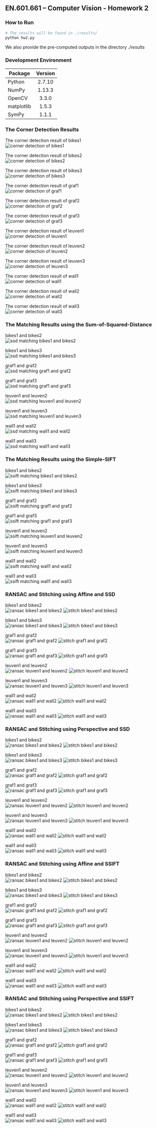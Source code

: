 EN.601.661 – Computer Vision - Homework 2
-----------------------------------------
### How to Run
```bash
# The results will be found in ./results/
python hw2.py
```
We also provide the pre-computed outputs in the directory _./results_

### Development Environment
| Package       | Version       |
| ------------- |:-------------:|
| Python        | 2.7.10        |
| NumPy         | 1.13.3        |
| OpenCV        | 3.3.0         |
| matplotlib    | 1.5.3         |
| SymPy         | 1.1.1         |

### The Corner Detection Results
The corner detection result of bikes1  
![corner detection of bikes1](results/bikes1_corners.png)

The corner detection result of bikes2  
![corner detection of bikes2](results/bikes2_corners.png)

The corner detection result of bikes3  
![corner detection of bikes3](results/bikes3_corners.png)

The corner detection result of graf1  
![corner detection of graf1](results/graf1_corners.png)

The corner detection result of graf2  
![corner detection of graf2](results/graf2_corners.png)

The corner detection result of graf3  
![corner detection of graf3](results/graf3_corners.png)

The corner detection result of leuven1  
![corner detection of leuven1](results/leuven1_corners.png)

The corner detection result of leuven2  
![corner detection of leuven2](results/leuven2_corners.png)

The corner detection result of leuven3  
![corner detection of leuven3](results/leuven3_corners.png)

The corner detection result of wall1  
![corner detection of wall1](results/wall1_corners.png)

The corner detection result of wall2  
![corner detection of wall2](results/wall2_corners.png)

The corner detection result of wall3  
![corner detection of wall3](results/wall3_corners.png)

### The Matching Results using the Sum-of-Squared-Distance
bikes1 and bikes2  
![ssd matching bikes1 and bikes2](results/bikes1_bikes2_matches.png)

bikes1 and bikes3  
![ssd matching bikes1 and bikes3](results/bikes1_bikes3_matches.png)

graf1 and graf2  
![ssd matching graf1 and graf2](results/graf1_graf2_matches.png)

graf1 and graf3  
![ssd matching graf1 and graf3](results/graf1_graf3_matches.png)

leuven1 and leuven2  
![ssd matching leuven1 and leuven2](results/leuven1_leuven2_matches.png)

leuven1 and leuven3  
![ssd matching leuven1 and leuven3](results/leuven1_leuven3_matches.png)

wall1 and wall2  
![ssd matching wall1 and wall2](results/wall1_wall2_matches.png)

wall1 and wall3  
![ssd matching wall1 and wall3](results/wall1_wall3_matches.png)

### The Matching Results using the Simple-SIFT
bikes1 and bikes2  
![ssift matching bikes1 and bikes2](results/bikes1_bikes2_ssift_matches.png)

bikes1 and bikes3  
![ssift matching bikes1 and bikes3](results/bikes1_bikes3_ssift_matches.png)

graf1 and graf2  
![ssift matching graf1 and graf2](results/graf1_graf2_ssift_matches.png)

graf1 and graf3  
![ssift matching graf1 and graf3](results/graf1_graf3_ssift_matches.png)

leuven1 and leuven2  
![ssift matching leuven1 and leuven2](results/leuven1_leuven2_ssift_matches.png)

leuven1 and leuven3  
![ssift matching leuven1 and leuven3](results/leuven1_leuven3_ssift_matches.png)

wall1 and wall2  
![ssift matching wall1 and wall2](results/wall1_wall2_ssift_matches.png)

wall1 and wall3  
![ssift matching wall1 and wall3](results/wall1_wall3_ssift_matches.png)

### RANSAC and Stitching using Affine and SSD
bikes1 and bikes2  
![ransac bikes1 and bikes2](results/bikes2_affine_ransac_with_bikes1.png)
![stitch bikes1 and bikes2](results/bikes2_affine_stitch_with_bikes1.png)

bikes1 and bikes3  
![ransac bikes1 and bikes3](results/bikes3_affine_ransac_with_bikes1.png)
![stitch bikes1 and bikes3](results/bikes3_affine_stitch_with_bikes1.png)

graf1 and graf2  
![ransac graf1 and graf2](results/graf2_affine_ransac_with_graf1.png)
![stitch graf1 and graf2](results/graf2_affine_stitch_with_graf1.png)

graf1 and graf3  
![ransac graf1 and graf3](results/graf3_affine_ransac_with_graf1.png)
![stitch graf1 and graf3](results/graf3_affine_stitch_with_graf1.png)

leuven1 and leuven2  
![ransac leuven1 and leuven2](results/leuven2_affine_ransac_with_leuven1.png)
![stitch leuven1 and leuven2](results/leuven2_affine_stitch_with_leuven1.png)

leuven1 and leuven3  
![ransac leuven1 and leuven3](results/leuven3_affine_ransac_with_leuven1.png)
![stitch leuven1 and leuven3](results/leuven3_affine_stitch_with_leuven1.png)

wall1 and wall2  
![ransac wall1 and wall2](results/wall2_affine_ransac_with_wall1.png)
![stitch wall1 and wall2](results/wall2_affine_stitch_with_wall1.png)

wall1 and wall3  
![ransac wall1 and wall3](results/wall3_affine_ransac_with_wall1.png)
![stitch wall1 and wall3](results/wall3_affine_stitch_with_wall1.png)

### RANSAC and Stitching using Perspective and SSD
bikes1 and bikes2  
![ransac bikes1 and bikes2](results/bikes2_perspective_ransac_with_bikes1.png)
![stitch bikes1 and bikes2](results/bikes2_perspective_stitch_with_bikes1.png)

bikes1 and bikes3  
![ransac bikes1 and bikes3](results/bikes3_perspective_ransac_with_bikes1.png)
![stitch bikes1 and bikes3](results/bikes3_perspective_stitch_with_bikes1.png)

graf1 and graf2  
![ransac graf1 and graf2](results/graf2_perspective_ransac_with_graf1.png)
![stitch graf1 and graf2](results/graf2_perspective_stitch_with_graf1.png)

graf1 and graf3  
![ransac graf1 and graf3](results/graf3_perspective_ransac_with_graf1.png)
![stitch graf1 and graf3](results/graf3_perspective_stitch_with_graf1.png)

leuven1 and leuven2  
![ransac leuven1 and leuven2](results/leuven2_perspective_ransac_with_leuven1.png)
![stitch leuven1 and leuven2](results/leuven2_perspective_stitch_with_leuven1.png)

leuven1 and leuven3  
![ransac leuven1 and leuven3](results/leuven3_perspective_ransac_with_leuven1.png)
![stitch leuven1 and leuven3](results/leuven3_perspective_stitch_with_leuven1.png)

wall1 and wall2  
![ransac wall1 and wall2](results/wall2_perspective_ransac_with_wall1.png)
![stitch wall1 and wall2](results/wall2_perspective_stitch_with_wall1.png)

wall1 and wall3  
![ransac wall1 and wall3](results/wall3_perspective_ransac_with_wall1.png)
![stitch wall1 and wall3](results/wall3_perspective_stitch_with_wall1.png)

### RANSAC and Stitching using Affine and SSIFT
bikes1 and bikes2  
![ransac bikes1 and bikes2](results/bikes2_ssift_affine_ransac_with_bikes1.png)
![stitch bikes1 and bikes2](results/bikes2_ssift_affine_stitch_with_bikes1.png)

bikes1 and bikes3  
![ransac bikes1 and bikes3](results/bikes3_ssift_affine_ransac_with_bikes1.png)
![stitch bikes1 and bikes3](results/bikes3_ssift_affine_stitch_with_bikes1.png)

graf1 and graf2  
![ransac graf1 and graf2](results/graf2_ssift_affine_ransac_with_graf1.png)
![stitch graf1 and graf2](results/graf2_ssift_affine_stitch_with_graf1.png)

graf1 and graf3  
![ransac graf1 and graf3](results/graf3_ssift_affine_ransac_with_graf1.png)
![stitch graf1 and graf3](results/graf3_ssift_affine_stitch_with_graf1.png)

leuven1 and leuven2  
![ransac leuven1 and leuven2](results/leuven2_ssift_affine_ransac_with_leuven1.png)
![stitch leuven1 and leuven2](results/leuven2_ssift_affine_stitch_with_leuven1.png)

leuven1 and leuven3  
![ransac leuven1 and leuven3](results/leuven3_ssift_affine_ransac_with_leuven1.png)
![stitch leuven1 and leuven3](results/leuven3_ssift_affine_stitch_with_leuven1.png)

wall1 and wall2  
![ransac wall1 and wall2](results/wall2_ssift_affine_ransac_with_wall1.png)
![stitch wall1 and wall2](results/wall2_ssift_affine_stitch_with_wall1.png)

wall1 and wall3  
![ransac wall1 and wall3](results/wall3_ssift_affine_ransac_with_wall1.png)
![stitch wall1 and wall3](results/wall3_ssift_affine_stitch_with_wall1.png)

### RANSAC and Stitching using Perspective and SSIFT
bikes1 and bikes2  
![ransac bikes1 and bikes2](results/bikes2_ssift_perspective_ransac_with_bikes1.png)
![stitch bikes1 and bikes2](results/bikes2_ssift_perspective_stitch_with_bikes1.png)

bikes1 and bikes3  
![ransac bikes1 and bikes3](results/bikes3_ssift_perspective_ransac_with_bikes1.png)
![stitch bikes1 and bikes3](results/bikes3_ssift_perspective_stitch_with_bikes1.png)

graf1 and graf2  
![ransac graf1 and graf2](results/graf2_ssift_perspective_ransac_with_graf1.png)
![stitch graf1 and graf2](results/graf2_ssift_perspective_stitch_with_graf1.png)

graf1 and graf3  
![ransac graf1 and graf3](results/graf3_ssift_perspective_ransac_with_graf1.png)
![stitch graf1 and graf3](results/graf3_ssift_perspective_stitch_with_graf1.png)

leuven1 and leuven2  
![ransac leuven1 and leuven2](results/leuven2_ssift_perspective_ransac_with_leuven1.png)
![stitch leuven1 and leuven2](results/leuven2_ssift_perspective_stitch_with_leuven1.png)

leuven1 and leuven3  
![ransac leuven1 and leuven3](results/leuven3_ssift_perspective_ransac_with_leuven1.png)
![stitch leuven1 and leuven3](results/leuven3_ssift_perspective_stitch_with_leuven1.png)

wall1 and wall2  
![ransac wall1 and wall2](results/wall2_ssift_perspective_ransac_with_wall1.png)
![stitch wall1 and wall2](results/wall2_ssift_perspective_stitch_with_wall1.png)

wall1 and wall3  
![ransac wall1 and wall3](results/wall3_ssift_perspective_ransac_with_wall1.png)
![stitch wall1 and wall3](results/wall3_ssift_perspective_stitch_with_wall1.png)

